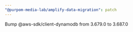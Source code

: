 ```yaml
---
"@purpom-media-lab/amplify-data-migration": patch
---
```


Bump @aws-sdk/client-dynamodb from 3.679.0 to 3.687.0
